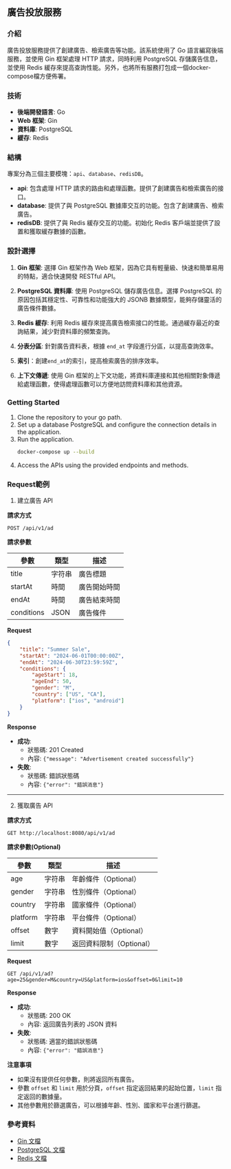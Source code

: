 ## 廣告投放服務

### 介紹

廣告投放服務提供了創建廣告、檢索廣告等功能。該系統使用了 Go 語言編寫後端服務，並使用 Gin 框架處理 HTTP 請求，同時利用 PostgreSQL 存儲廣告信息，並使用 Redis 緩存來提高查詢性能。另外，也將所有服務打包成一個docker-compose檔方便佈署。

### 技術

- **後端開發語言**: Go
- **Web 框架**: Gin
- **資料庫**: PostgreSQL
- **緩存**: Redis

### 結構

專案分為三個主要模塊：`api`、`database`、`redisDB`。

- **api**: 包含處理 HTTP 請求的路由和處理函數。提供了創建廣告和檢索廣告的接口。
- **database**: 提供了與 PostgreSQL 數據庫交互的功能。包含了創建廣告、檢索廣告。
- **redisDB**: 提供了與 Redis 緩存交互的功能。初始化 Redis 客戶端並提供了設置和獲取緩存數據的函數。

### 設計選擇

1. **Gin 框架**: 選擇 Gin 框架作為 Web 框架，因為它具有輕量級、快速和簡單易用的特點，適合快速開發 RESTful API。
   
2. **PostgreSQL 資料庫**: 使用 PostgreSQL 儲存廣告信息。選擇 PostgreSQL 的原因包括其穩定性、可靠性和功能強大的 JSONB 數據類型，能夠存儲靈活的廣告條件數據。
   
3. **Redis 緩存**: 利用 Redis 緩存來提高廣告檢索接口的性能。通過緩存最近的查詢結果，減少對資料庫的頻繁查詢。

4. **分表分區**: 針對廣告資料表，根據 `end_at` 字段進行分區，以提高查詢效率。
5. **索引**：創建`end_at`的索引，提高檢索廣告的排序效率。
6. **上下文傳遞**: 使用 Gin 框架的上下文功能，將資料庫連接和其他相關對象傳遞給處理函數，使得處理函數可以方便地訪問資料庫和其他資源。

### Getting Started

1. Clone the repository to your go path.
2. Set up a database PostgreSQL and configure the connection details in the application.
3. Run the application.
   ```bash
   docker-compose up --build
   ```
4. Access the APIs using the provided endpoints and methods.

### Request範例

1.  建立廣告 API

**請求方式**

```
POST /api/v1/ad
```

**請求參數**

| 參數        | 類型   | 描述                 |
|-------------|--------|----------------------|
| title       | 字符串 | 廣告標題             |
| startAt     | 時間   | 廣告開始時間         |
| endAt       | 時間   | 廣告結束時間         |
| conditions  | JSON   | 廣告條件             |

**Request**

```json
{
    "title": "Summer Sale",
    "startAt": "2024-06-01T00:00:00Z",
    "endAt": "2024-06-30T23:59:59Z",
    "conditions": {
        "ageStart": 18,
        "ageEnd": 50,
        "gender": "M",
        "country": ["US", "CA"],
        "platform": ["ios", "android"]
    }
}
```

**Response**

- **成功**:
  - 狀態碼: 201 Created
  - 內容: `{"message": "Advertisement created successfully"}`
- **失敗**:
  - 狀態碼: 錯誤狀態碼
  - 內容: `{"error": "錯誤消息"}`

---

2. 獲取廣告 API

**請求方式**

```
GET http://localhost:8080/api/v1/ad
```

**請求參數(Optional)**

| 參數        | 類型   | 描述                  |
|-------------|--------|-----------------------|
| age         | 字符串 | 年齡條件（Optional）      |
| gender      | 字符串 | 性別條件（Optional）      |
| country     | 字符串 | 國家條件（Optional）      |
| platform    | 字符串 | 平台條件（Optional）      |
| offset      | 數字   | 資料開始值（Optional）    |
| limit       | 數字   | 返回資料限制（Optional）  |

**Request**

```
GET /api/v1/ad?age=25&gender=M&country=US&platform=ios&offset=0&limit=10
```

**Response**

- **成功**:
  - 狀態碼: 200 OK
  - 內容: 返回廣告列表的 JSON 資料
- **失敗**:
  - 狀態碼: 適當的錯誤狀態碼
  - 內容: `{"error": "錯誤消息"}`

**注意事項**

- 如果沒有提供任何參數，則將返回所有廣告。
- 參數 `offset` 和 `limit` 用於分頁，`offset` 指定返回結果的起始位置，`limit` 指定返回的數據量。
- 其他參數用於篩選廣告，可以根據年齡、性別、國家和平台進行篩選。



### 參考資料

- [Gin 文檔](https://github.com/gin-gonic/gin)
- [PostgreSQL 文檔](https://www.postgresql.org/docs/)
- [Redis 文檔](https://redis.io/documentation)


